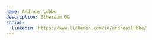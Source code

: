 ```yaml
---
name: Andreas Lubbe
description: Ethereum OG
social:
  linkedin: https://www.linkedin.com/in/andreaslubbe/
---
```


